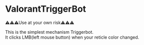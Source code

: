 # ValorantTriggerBot
⚠⚠⚠Use at your own risk⚠⚠⚠<br>

This is the simplest mechanism Triggerbot.<br>
It clicks LMB(left mouse button) when your reticle color changed.<br>
